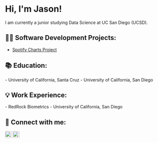 <h1>Hi, I'm Jason! </h1>
I am currently a junior studying Data Science at UC San Diego (UCSD).

<h2>👨‍💻 Software Development Projects:</h2>

- [Spotify Charts Project](https://github.com/JingChengGu/Spotify-Charts/tree/main)

<h2>📚 Education:</h2>
- University of California, Santa Cruz
- University of California, San Diego

<h2>💡 Work Experience:</h2>
- RedRock Biometrics
- University of California, San Diego

<h2> 🤳 Connect with me:</h2>

[<img align="left" alt="JoshMadakor | LinkedIn" width="22px" src="https://cdn.jsdelivr.net/npm/simple-icons@v3/icons/linkedin.svg" />](https://linkedin.com/in/jingchenggu)
[<img align="left" alt="JoshMadakor | YouTube" width="22px" src="https://cdn.jsdelivr.net/npm/simple-icons@v3/icons/youtube.svg" />](https://youtube.com/@jasongu9233)
